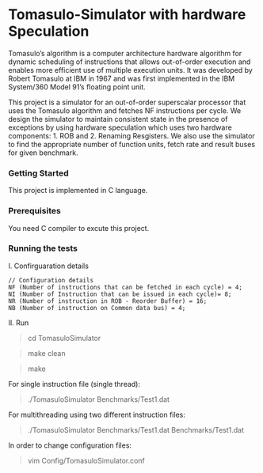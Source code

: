 
# Tomasulo-Simulator with hardware Speculation
Tomasulo’s algorithm is a computer architecture hardware algorithm for dynamic scheduling of instructions that allows out-of-order execution and enables more efficient use of multiple execution units. It was developed by Robert Tomasulo at IBM in 1967 and was first implemented in the IBM System/360 Model 91’s floating point unit.

This project is a simulator for an out-of-order superscalar processor that uses the Tomasulo algorithm and fetches NF instructions per cycle. We design the simulator to maintain consistent state in the presence of exceptions by using hardware speculation which uses two hardware components: 1. ROB and 2. Renaming Resgisters. We also use the simulator to find the appropriate number of function units, fetch rate and result buses for given benchmark.

### Getting Started
This project is implemented in C language. 


### Prerequisites

You need C compiler to excute this project.

 

### Running the tests

I. Confirguaration details
 
    // Configuration details
    NF (Number of instructions that can be fetched in each cycle) = 4;
    NI (Number of Instruction that can be issued in each cycle)= 8;
    NR (Number of instruction in ROB - Reorder Buffer) = 16;
    NB (Number of instruction on Common data bus) = 4;

    
II. Run

  >cd TomasuloSimulator

  >make clean

  >make

  For single instruction file (single thread):

  >./TomasuloSimulator Benchmarks/Test1.dat

  For multithreading using two different instruction files:

  >./TomasuloSimulator Benchmarks/Test1.dat Benchmarks/Test1.dat

  In order to change configuration files:

  >vim Config/TomasuloSimulator.conf
